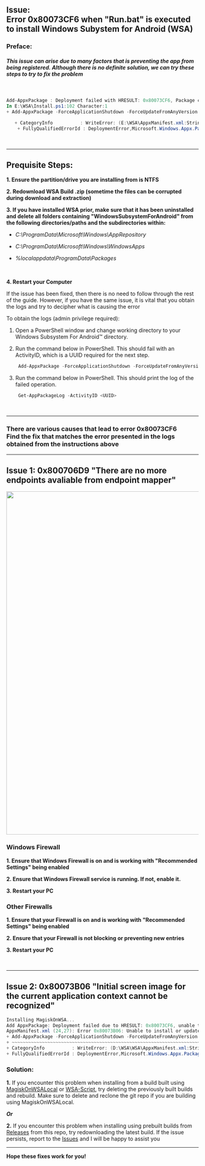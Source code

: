 ## Issue: </br> Error 0x80073CF6 when "Run.bat" is executed to install Windows Subystem for Android (WSA)
### Preface:
##### This issue can arise due to many factors that is preventing the app from being registered. Although there is no definite solution, we can try these steps to try to fix the problem

</br>

```Powershell
Add-AppxPackage : Deployment failed with HRESULT: 0x80073CF6, Package could not be registered
In E:\WSA\Install.ps1:102 Character:1
+ Add-AppxPackage -ForceApplicationShutdown -ForceUpdateFromAnyVersion

   + CategoryInfo          : WriteError: (E:\WSA\AppxManifest.xml:String) [Add-AppxPackage], IOException
    + FullyQualifiedErrorId : DeploymentError,Microsoft.Windows.Appx.PackageManager.Commands.AddAppxPackageCommand
```


</br>

---
## Prequisite Steps:

**1. Ensure the partition/drive you are installing from is NTFS**

**2. Redownload WSA Build .zip (sometime the files can be corrupted during download and extraction)**

**3. If you have installed WSA prior, make sure that it has been uninstalled and delete all folders containing "WindowsSubsystemForAndroid" from the following directories/paths and the subdirectories within:** 

   - *C:\ProgramData\Microsoft\Windows\AppRepository*
   
   - *C:\ProgramData\Microsoft\Windows\WindowsApps*
   
   - *%localappdata\ProgramData\Packages*

<br>

**4. Restart your Computer**

If the issue has been fixed, then there is no need to follow through the rest of the guide.
However, if you have the same issue, it is vital that you obtain the logs and try to decipher what is causing the error

To obtain the logs (admin privilege required):

1. Open a PowerShell window and change working directory to your Windows Subsystem For Android™ directory.
    
2. Run the command below in PowerShell. This should fail with an ActivityID, which is a UUID required for the next step.
      ```Powershell
       Add-AppxPackage -ForceApplicationShutdown -ForceUpdateFromAnyVersion -Register .\AppxManifest.xml
      ```   
3. Run the command below in PowerShell. This should print the log of the failed operation.
      
      ```Powershell
       Get-AppPackageLog -ActivityID <UUID>
      ```
      
</br>


---

### There are various causes that lead to error 0x80073CF6 </br> Find the fix that matches the error presented in the logs obtained from the instructions above

---
## Issue 1: 0x800706D9 "There are no more endpoints avaliable from endpoint mapper"

<img src="https://user-images.githubusercontent.com/68516357/227363632-7270ee01-9a98-44c2-9ccc-1fb2ef24897c.jpg" style="width: 900px;"/>

### **Windows Firewall**

**1. Ensure that Windows Firewall is on and is working with "Recommended Settings" being enabled**

**2. Ensure that Windows Firewall service is running. If not, enable it.**

**3. Restart your PC**

### Other Firewalls

**1. Ensure that your Firewall is on and is working with "Recommended Settings" being enabled**

**2. Ensure that your Firewall is not blocking or preventing new entries**

**3. Restart your PC**

<br>

---
## Issue 2: 0x80073B06 "Initial screen image for the current application context cannot be recognized"

```powershell
Installing MagiskOnWSA...
Add AppxPackage: Deployment failed due to HRESULT: 0x80073CF6, unable to register the package.
AppxManifest.xml (24,27): Error 0x80073B06: Unable to install or update package MicrosoftCorporateII.WindowsSubsystemForAndroid_ 8wekyb 3d8bbwe because the initial screen image for the current application context cannot be recognized. The application context may include specific language, DPI, contrast, or other special conditions. If you cannot recognize a context specific splash screen image, add a splash screen image to use as the default setting. Note: For additional information, look for [ActivityId] 94c065bb-5a2a-0004-129b-c1942a5ad901 in the event log, or use the command line Get AppPackageLo g - ActivityID 94c065bb-5a2a-0004-129b-c1942a5ad901 in the location D:  WSA  WSA  Install.ps1:106 Character: 1
+ Add-AppxPackage -ForceApplicationShutdown -ForceUpdateFromAnyVersion  ...
+ ~~~~~~~~~~~~~~~~~~~~~~~~~~~~~~~~~~~~~~~~~~~~~~~~~~~~~~~~~~~~~~~~~~~~~
+ CategoryInfo          : WriteError: (D:\WSA\WSA\AppxManifest.xml:String) [Add-AppxPackage], IOException
+ FullyQualifiedErrorId : DeploymentError,Microsoft.Windows.Appx.PackageManager.Commands.AddAppxPackageCommand
```
### Solution:

**1.** If you encounter this problem when installing from a build built using [MagiskOnWSALocal](https://github.com/LSPosed/MagiskOnWSALocal) or [WSA-Script](https://github.com/YT-Advanced/WSA-Script), try deleting the previously built builds and rebuild. Make sure to delete and reclone the git repo if you are building using MagiskOnWSALocal.

***Or***

**2.** If you encounter this problem when installing using prebuilt builds from [Releases](https://github.com/YT-Advanced/WSA-Script/releases/latest) from this repo, try redownloading the latest build. If the issue persists, report to the [Issues](https://github.com/YT-Advanced/WSA-Script/issues) and I will be happy to assist you


---

**Hope these fixes work for you!**
